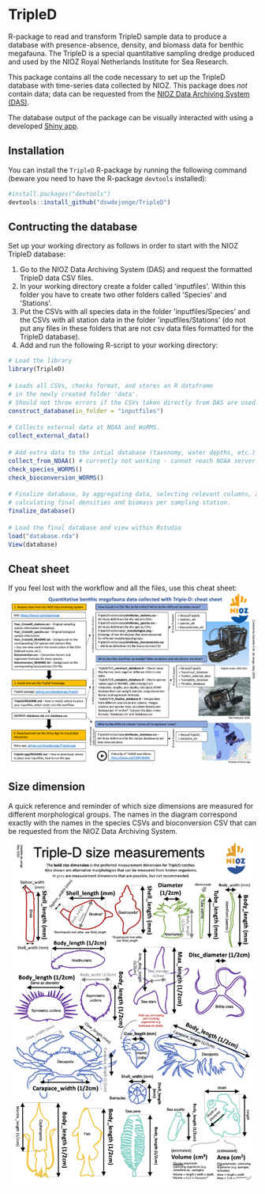 # TripleD
R-package to read and transform TripleD sample data to produce a database with presence-absence, density, and biomass data for benthic megafauna. The TripleD is a special quantitative sampling dredge produced and used by the NIOZ Royal Netherlands Institute for Sea Research.  

This package contains all the code necessary to set up the TripleD database with time-series data collected by NIOZ. This package does *not* contain data; data can be requested from the [NIOZ Data Archiving System (DAS)](https://www.nioz.nl/en/expertise/north-sea-research-centre/nwa-north-sea-in-transition/das).  

The database output of the package can be visually interacted with using a developed [Shiny app](https://www.github.com/dswdejonge/TripleD-app).

## Installation
You can install the `TripleD` R-package by running the following command (beware you need to have the R-package `devtools` installed):
```R
#install.packages("devtools")
devtools::install_github("dswdejonge/TripleD")
```

## Contructing the database
Set up your working directory as follows in order to start with the NIOZ TripleD database:  

1. Go to the NIOZ Data Archiving System (DAS) and request the formatted TripleD data CSV files.  
2. In your working directory create a folder called 'inputfiles'. Within this folder you have to create two other folders called 'Species' and 'Stations'.   
3. Put the CSVs with all species data in the folder 'inputfiles/Species' and the CSVs with all station data in the folder 'inputfiles/Stations' (do not put any files in these folders that are not csv data files formatted for the TripleD database).  
4. Add and run the following R-script to your working directory:

```R
# Load the library
library(TripleD)

# Loads all CSVs, checks format, and stores an R dataframe 
# in the newly created folder 'data'.
# Should not throw errors if the CSVs taken directly from DAS are used.
construct_database(in_folder = "inputfiles")

# Collects external data at NOAA and WoRMS.
collect_external_data()

# Add extra data to the intial database (taxonomy, water depths, etc.)
collect_from_NOAA() # currently not working - cannot reach NOAA server
check_species_WORMS()
check_bioconversion_WORMS()

# Finalize database, by aggregating data, selecting relevant columns, and
# calculating final densities and biomass per sampling station.
finalize_database()

# Load the final database and view within Rstudio
load("database.rda")
View(database)
```

## Cheat sheet
If you feel lost with the workflow and all the files, use this cheat sheet:
![cheat sheet](https://raw.githubusercontent.com/dswdejonge/TripleD/master/inst/extdata/cheatsheet.png)  


## Size dimension
A quick reference and reminder of which size dimensions are measured for different morphological groups. The names in the diagram correspond exactly with the names in the species CSVs and bioconversion CSV that can be requested from the NIOZ Data Archiving System.  
![size dimensions diagram](https://raw.githubusercontent.com/dswdejonge/TripleD/master/inst/extdata/_morphologies.png)

